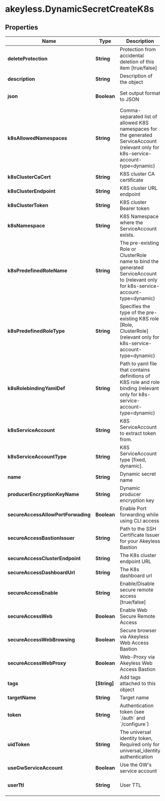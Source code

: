 # akeyless.DynamicSecretCreateK8s

## Properties

Name | Type | Description | Notes
------------ | ------------- | ------------- | -------------
**deleteProtection** | **String** | Protection from accidental deletion of this item [true/false] | [optional] 
**description** | **String** | Description of the object | [optional] 
**json** | **Boolean** | Set output format to JSON | [optional] [default to false]
**k8sAllowedNamespaces** | **String** | Comma-separated list of allowed K8S namespaces for the generated ServiceAccount (relevant only for k8s-service-account-type&#x3D;dynamic) | [optional] 
**k8sClusterCaCert** | **String** | K8S cluster CA certificate | [optional] 
**k8sClusterEndpoint** | **String** | K8S cluster URL endpoint | [optional] 
**k8sClusterToken** | **String** | K8S cluster Bearer token | [optional] 
**k8sNamespace** | **String** | K8S Namespace where the ServiceAccount exists. | [optional] 
**k8sPredefinedRoleName** | **String** | The pre-existing Role or ClusterRole name to bind the generated ServiceAccount to (relevant only for k8s-service-account-type&#x3D;dynamic) | [optional] 
**k8sPredefinedRoleType** | **String** | Specifies the type of the pre-existing K8S role [Role, ClusterRole] (relevant only for k8s-service-account-type&#x3D;dynamic) | [optional] 
**k8sRolebindingYamlDef** | **String** | Path to yaml file that contains definitions of K8S role and role binding (relevant only for k8s-service-account-type&#x3D;dynamic) | [optional] 
**k8sServiceAccount** | **String** | K8S ServiceAccount to extract token from. | [optional] 
**k8sServiceAccountType** | **String** | K8S ServiceAccount type [fixed, dynamic]. | [optional] 
**name** | **String** | Dynamic secret name | 
**producerEncryptionKeyName** | **String** | Dynamic producer encryption key | [optional] 
**secureAccessAllowPortForwading** | **Boolean** | Enable Port forwarding while using CLI access | [optional] 
**secureAccessBastionIssuer** | **String** | Path to the SSH Certificate Issuer for your Akeyless Bastion | [optional] 
**secureAccessClusterEndpoint** | **String** | The K8s cluster endpoint URL | [optional] 
**secureAccessDashboardUrl** | **String** | The K8s dashboard url | [optional] 
**secureAccessEnable** | **String** | Enable/Disable secure remote access [true/false] | [optional] 
**secureAccessWeb** | **Boolean** | Enable Web Secure Remote Access | [optional] [default to false]
**secureAccessWebBrowsing** | **Boolean** | Secure browser via Akeyless Web Access Bastion | [optional] [default to false]
**secureAccessWebProxy** | **Boolean** | Web-Proxy via Akeyless Web Access Bastion | [optional] [default to false]
**tags** | **[String]** | Add tags attached to this object | [optional] 
**targetName** | **String** | Target name | [optional] 
**token** | **String** | Authentication token (see &#x60;/auth&#x60; and &#x60;/configure&#x60;) | [optional] 
**uidToken** | **String** | The universal identity token, Required only for universal_identity authentication | [optional] 
**useGwServiceAccount** | **Boolean** | Use the GW&#39;s service account | [optional] 
**userTtl** | **String** | User TTL | [optional] [default to &#39;60m&#39;]


